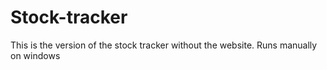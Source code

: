 # Stock-tracker
This is the version of the stock tracker without the website. Runs manually on windows
